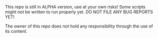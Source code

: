 This repo is still in ALPHA version, use at your own risks!
Some scripts might not be written to run properly yet.
DO NOT FILE ANY BUG REPORTS YET!

The owner of this repo does not hold any responsibility through the use of its content.